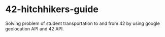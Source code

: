 # 42-hitchhikers-guide
Solving problem of student transportation to and from 42 by using google geolocation API and 42 API.

